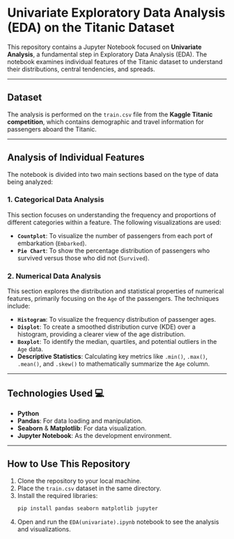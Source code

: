 # Univariate Exploratory Data Analysis (EDA) on the Titanic Dataset

This repository contains a Jupyter Notebook focused on **Univariate Analysis**, a fundamental step in Exploratory Data Analysis (EDA). The notebook examines individual features of the Titanic dataset to understand their distributions, central tendencies, and spreads.

---
## Dataset

The analysis is performed on the `train.csv` file from the **Kaggle Titanic competition**, which contains demographic and travel information for passengers aboard the Titanic.

---
## Analysis of Individual Features

The notebook is divided into two main sections based on the type of data being analyzed:

### 1. Categorical Data Analysis
This section focuses on understanding the frequency and proportions of different categories within a feature. The following visualizations are used:

* **`Countplot`**: To visualize the number of passengers from each port of embarkation (`Embarked`).
* **`Pie Chart`**: To show the percentage distribution of passengers who survived versus those who did not (`Survived`).

### 2. Numerical Data Analysis
This section explores the distribution and statistical properties of numerical features, primarily focusing on the `Age` of the passengers. The techniques include:

* **`Histogram`**: To visualize the frequency distribution of passenger ages.
* **`Displot`**: To create a smoothed distribution curve (KDE) over a histogram, providing a clearer view of the age distribution.
* **`Boxplot`**: To identify the median, quartiles, and potential outliers in the `Age` data.
* **Descriptive Statistics**: Calculating key metrics like `.min()`, `.max()`, `.mean()`, and `.skew()` to mathematically summarize the `Age` column.

---
## Technologies Used 💻
* **Python**
* **Pandas**: For data loading and manipulation.
* **Seaborn** & **Matplotlib**: For data visualization.
* **Jupyter Notebook**: As the development environment.

---
## How to Use This Repository

1.  Clone the repository to your local machine.
2.  Place the `train.csv` dataset in the same directory.
3.  Install the required libraries:
    ```bash
    pip install pandas seaborn matplotlib jupyter
    ```
4.  Open and run the `EDA(univariate).ipynb` notebook to see the analysis and visualizations.
